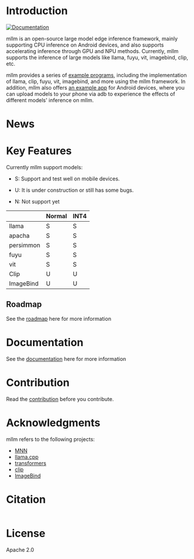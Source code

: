 # Introduction
[![Documentation](https://img.shields.io/badge/view-docs-blue)]()


mllm is an open-source large model edge inference framework, mainly supporting CPU inference on Android devices, and also supports accelerating inference through GPU and NPU methods. Currently, mllm supports the inference of large models like llama, fuyu, vit, imagebind, clip, etc.

[//]: # (The architecture diagram of mllm is as follows:)

[//]: # (&#40;图&#41;)

mllm provides a series of [example programs](examples), including the implementation of llama, clip, fuyu, vit, imagebind, and more using the mllm framework. In addition, mllm also offers [an example app](android) for Android devices, where you can upload models to your phone via adb to experience the effects of different models' inference on mllm.


# News




#  Key Features

Currently mllm support models:

* S: Support and test well on mobile devices.

* U: It is under construction or still has some bugs.

* N: Not support yet

|           | Normal | INT4 |
|-----------| ------ |------|
| llama     | S      | S    |
| apacha    | S      | S    |
| persimmon | S      | S    |
| fuyu      | S      | S    |
| vit       | S      | S    |
| Clip      | U      | U    |
| ImageBind | U      | U    |


## Roadmap

See the [roadmap]() here for more information

# Documentation

See the [documentation]() here for more information

# Contribution

Read the [contribution]() before you contribute.

# Acknowledgments

mllm refers to the following projects:

* [MNN](https://github.com/alibaba/MNN)
* [llama.cpp](https://github.com/ggerganov/llama.cpp)
* [transformers](https://github.com/huggingface/transformers)
* [clip](https://github.com/openai/CLIP)
* [ImageBind](https://github.com/facebookresearch/ImageBind)

# Citation

```

```

# License

Apache 2.0